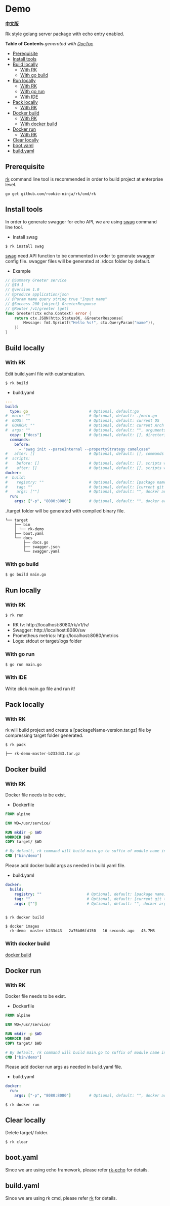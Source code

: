 # Demo
**[中文版](README_CN.md)**

Rk style golang server package with echo entry enabled.

<!-- START doctoc generated TOC please keep comment here to allow auto update -->
<!-- DON'T EDIT THIS SECTION, INSTEAD RE-RUN doctoc TO UPDATE -->
**Table of Contents**  *generated with [DocToc](https://github.com/thlorenz/doctoc)*

- [Prerequisite](#prerequisite)
- [Install tools](#install-tools)
- [Build locally](#build-locally)
  - [With RK](#with-rk)
  - [With go build](#with-go-build)
- [Run locally](#run-locally)
  - [With RK](#with-rk-1)
  - [With go run](#with-go-run)
  - [With IDE](#with-ide)
- [Pack locally](#pack-locally)
  - [With RK](#with-rk-2)
- [Docker build](#docker-build)
  - [With RK](#with-rk-3)
  - [With docker build](#with-docker-build)
- [Docker run](#docker-run)
  - [With RK](#with-rk-4)
- [Clear locally](#clear-locally)
- [boot.yaml](#bootyaml)
- [build.yaml](#buildyaml)

<!-- END doctoc generated TOC please keep comment here to allow auto update -->

## Prerequisite
[rk](https://github.com/rookie-ninja/rk) command line tool is recommended in order to build project at enterprise level.

```shell script
go get github.com/rookie-ninja/rk/cmd/rk
```

## Install tools
In order to generate swagger for echo API, we are using [swag](https://github.com/swaggo/swag) command line tool.

- Install swag
```
$ rk install swag
```

[swag](https://github.com/swaggo/swag) need API function to be commented in order to generate swagger config file. swagger files
will be generated at ./docs folder by default.
- Example
```go
// @Summary Greeter service
// @Id 1
// @version 1.0
// @produce application/json
// @Param name query string true "Input name"
// @Success 200 {object} GreeterResponse
// @Router /v1/greeter [get]
func Greeter(ctx echo.Context) error {
	return ctx.JSON(http.StatusOK, &GreeterResponse{
		Message: fmt.Sprintf("Hello %s!", ctx.QueryParam("name")),
	})
}
```

## Build locally
### With RK
Edit build.yaml file with customization.
```shell script
$ rk build
```
- build.yaml
```yaml
---
build:
  type: go                           # Optional, default:go
#  main: ""                          # Optional, default: ./main.go
#  GOOS: ""                          # Optional, default: current OS
#  GOARCH: ""                        # Optional, default: current Arch
#  args: ""                          # Optional, default: "", arguments which will attached to [go build] command
  copy: ["docs"]                     # Optional, default: [], directories or files need to copy to [target] folder
  commands:
    before:
      - "swag init --parseInternal --propertyStrategy camelcase"
#   after: []                        # Optional, default: [], commands would be invoked after [go build] command locally
#  scripts:
#    before: []                      # Optional, default: [], scripts would be executed before [go build] command locally
#    after: []                       # Optional, default: [], scripts would be executed after [go build] command locally
docker:
#  build:
#    registry: ""                    # Optional, default: [package name]
#    tag: ""                         # Optional, default: [current git tag or branch-latestCommit]
#    args: [""]                      # Optional, default: "", docker args which will be attached to [docker build] command
  run:
    args: ["-p", "8080:8080"]        # Optional, default: "", docker args which will be attached to [docker run] command
```

./target folder will be generated with compiled binary file.
```shell script
└── target
    ├── bin
    │ └── rk-demo
    ├── boot.yaml
    └── docs
        ├── docs.go
        ├── swagger.json
        └── swagger.yaml
```

### With go build
```shell script
$ go build main.go
```

## Run locally
### With RK
```shell script
$ rk run
```
- RK tv: http://localhost:8080/rk/v1/tv/
- Swagger: http://localhost:8080/sw
- Prometheus metrics: http://localhost:8080/metrics
- Logs: stdout or target/logs folder

### With go run
```shell script
$ go run main.go
```

### With IDE
Write click main.go file and run it!

## Pack locally
### With RK
rk will build project and create a [packageName-version.tar.gz] file by compressing target folder generated.
```shell script
$ rk pack
```
```shell script
├── rk-demo-master-b233d43.tar.gz
```

## Docker build
### With RK
Docker file needs to be exist.
- Dockerfile
```dockerfile
FROM alpine

ENV WD=/usr/service/

RUN mkdir -p $WD
WORKDIR $WD
COPY target/ $WD

# By default, rk command will build main.go to suffix of module name in go.mod file
CMD ["bin/demo"]
```
Please add docker build args as needed in build.yaml file.
- build.yaml
```yaml
docker:
  build:
    registry: ""                    # Optional, default: [package name]
    tag: ""                         # Optional, default: [current git tag or branch-latestCommit]
    args: [""]                      # Optional, default: "", docker args which will be attached to [docker build] command
 
```
```shell script
$ rk docker build
```
```shell script
$ docker images
  rk-demo  master-b233d43   2a76b06fd150   16 seconds ago   45.7MB
```

### With docker build
[docker build](https://docs.docker.com/engine/reference/commandline/build/)

## Docker run
### With RK
Docker file needs to be exist.
- Dockerfile
```dockerfile
FROM alpine

ENV WD=/usr/service/

RUN mkdir -p $WD
WORKDIR $WD
COPY target/ $WD

# By default, rk command will build main.go to suffix of module name in go.mod file
CMD ["bin/demo"]
```

Please add docker run args as needed in build.yaml file.
- build.yaml
```yaml
docker:
  run:
    args: ["-p", "8080:8080"]        # Optional, default: "", docker args which will be attached to [docker run] command
```
```shell script
$ rk docker run
```

## Clear locally
Delete target/ folder.
```shell script
$ rk clear
```

## boot.yaml
Since we are using echo framework, please refer [rk-echo](https://github.com/rookie-ninja/rk-echo) for details.

## build.yaml
Since we are using rk cmd, please refer [rk](https://github.com/rookie-ninja/rk) for details.
